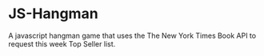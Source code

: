 # JS-Hangman
A javascript hangman game that uses the The New York Times Book API to request this week Top Seller list.
